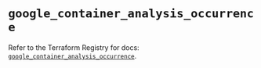 # `google_container_analysis_occurrence`

Refer to the Terraform Registry for docs: [`google_container_analysis_occurrence`](https://registry.terraform.io/providers/hashicorp/google-beta/6.24.0/docs/resources/google_container_analysis_occurrence).
